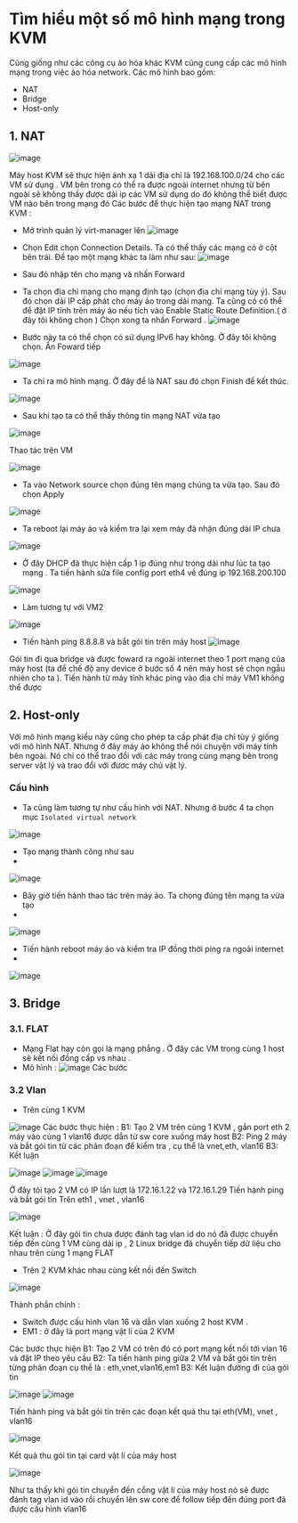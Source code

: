 # Tìm hiểu một số mô hình mạng trong KVM
Cũng giống như các công cụ ảo hóa khác KVM cũng cung cấp các mô hình mạng trong việc ảo hóa network. Các mô hình bao gồm:
 * NAT
 * Bridge
 * Host-only
## 1. NAT
![image](https://user-images.githubusercontent.com/50499526/164135749-d3066988-7b0e-4593-85d6-87c79111e9c1.png)

Máy host KVM sẽ thực hiện ánh xạ 1 dải địa chỉ là 192.168.100.0/24 cho các VM sử dụng . VM bên trong có thể ra được ngoài internet nhưng từ bên ngoài sẽ không thấy được dải ip các VM sử dụng do đó không thể biết được VM nào bên trong mạng đó
Các bước để thực hiện tạo mạng NAT trong KVM :
- Mở trình quản lý virt-manager lên 
![image](https://user-images.githubusercontent.com/50499526/164136212-3aa31d6d-6dd9-4b86-ae2f-dc9e436c7448.png)
- Chọn Edit chọn Connection Details. Ta có thể thấy các mạng có ở cột bên trái. Để tạo một mạng khác ta làm như sau:
![image](https://user-images.githubusercontent.com/50499526/164136446-d14870f8-b778-43f7-ba51-c97947a4a432.png)
- Sau đó nhập tên cho mạng và nhấn Forward



- Ta chọn địa chỉ mạng cho mạng định tạo (chọn địa chỉ mạng tùy ý). Sau đó chọn dải IP cấp phát cho máy ảo trong dải mạng. Ta cũng có có thể để đặt IP tĩnh trên máy ảo nếu tích vào Enable Static Route Definition.( ở đây tôi không chọn ) Chọn xong ta nhấn Forward . 
![image](https://user-images.githubusercontent.com/50499526/164137679-894a3e3a-ef1d-421e-a768-6541a7cc6c33.png)

- Bước này ta có thể chọn có sử dụng IPv6 hay không. Ở đây tôi không chọn. Ấn Foward tiếp 

![image](https://user-images.githubusercontent.com/50499526/164139344-62d865d9-12f3-4b68-a7e0-0cca3b8f5d26.png)

- Ta chỉ ra mô hình mạng. Ở đây để là NAT sau đó chọn Finish để kết thúc.

![image](https://user-images.githubusercontent.com/50499526/164139839-a0017362-520a-4694-ac51-277bc68335c8.png)

- Sau khi tạo ta có thể thấy thông tin mạng NAT vừa tạo

![image](https://user-images.githubusercontent.com/50499526/164140489-78ff907d-7176-42ab-9d71-d10f235574a7.png)

Thao tác trên VM

![image](https://user-images.githubusercontent.com/50499526/164141573-56dd5ebf-660f-4156-9e18-458b59a23dc5.png)

- Ta vào Network source chọn đúng tên mạng chúng ta vừa tạo. Sau đó chọn Apply

![image](https://user-images.githubusercontent.com/50499526/164141998-8687ec90-6bc4-4446-8e6e-52217284857c.png)

- Ta reboot lại máy ảo và kiểm tra lại xem máy đã nhận đúng dải IP chưa

![image](https://user-images.githubusercontent.com/50499526/164142181-05ada4c1-75bc-4821-b9db-612bf0a05e32.png)

- Ở đây DHCP đã thực hiện cấp 1 ip đúng như trong dải như lúc ta tạo mạng . Ta tiến hành sửa file config port eth4 về đúng ip 192.168.200.100

![image](https://user-images.githubusercontent.com/50499526/164143173-79c3bc0f-6e24-49e0-9d7d-9310de024a97.png)

- Làm tương tự với VM2 

![image](https://user-images.githubusercontent.com/50499526/164144017-7eb01b6e-80fe-4712-8c96-78fa1af130d2.png)

- Tiến hành ping 8.8.8.8 và bắt gói tin trên máy host
![image](https://user-images.githubusercontent.com/50499526/164145146-8029357a-e2ef-48b1-b718-81b82c7f332e.png)

Gói tin đi qua bridge và được foward ra ngoài internet theo 1 port mạng của máy host (ta để chế độ any device ở bước số 4 nên máy host sẽ chọn ngẫu nhiên cho ta ).
Tiến hành từ máy tính khác ping vào địa chỉ máy VM1 không thể được

## 2. Host-only
Với mô hình mạng kiểu này cũng cho phép ta cấp phát địa chỉ tùy ý giống với mô hình NAT. Nhưng ở đây máy ảo không thể nói chuyện với máy tính bên ngoài. Nó chỉ có thể trao đổi với các máy trong cùng mạng bên trong server vật lý và trao đổi với đươc máy chủ vật lý.

### Cấu hình
- Ta cũng làm tương tự như cấu hình với NAT. Nhưng ở bước 4 ta chọn mục `Isolated virtual network` 

![image](https://user-images.githubusercontent.com/50499526/164147191-9feb3f27-cd09-4c62-95c7-11e328da45c6.png)

- Tạo mạng thành công như sau 
- 
![image](https://user-images.githubusercontent.com/50499526/164147734-9b163a31-11e9-4e75-a7e7-d59135b64c8b.png)

- Bây giờ tiến hành thao tác trên máy ảo. Ta chọng đúng tên mạng ta vừa tạo
- 
![image](https://user-images.githubusercontent.com/50499526/164147885-e2ed38b6-11cb-424a-8248-b639b3423f9f.png)

- Tiến hành reboot máy ảo và kiểm tra IP đồng thời ping ra ngoài internet
- 
![image](https://user-images.githubusercontent.com/50499526/164148260-9f5eda97-deba-40a6-ae3d-165510ff7fb8.png)

## 3. Bridge 
### 3.1. FLAT
- Mạng Flat hay còn gọi là mạng phẳng . Ở đây các VM trong cùng 1 host sẽ kết nối đồng cấp vs nhau .
- Mô hình :
![image](https://user-images.githubusercontent.com/50499526/164423526-0158795a-561d-44de-9de9-ca970a03b42b.png)
Các bước
### 3.2 Vlan
- Trên cùng 1 KVM

![image](https://user-images.githubusercontent.com/50499526/164579562-79597bb6-3199-4678-944e-9dc8f8225220.png)
Các bước thực hiện :
B1: Tạo 2 VM trên cùng 1 KVM , gắn port eth 2 máy vào cùng 1 vlan16 được dẫn từ sw core xuống máy host
B2: Ping 2 máy và bắt gói tin từ các phân đoạn để kiểm tra , cụ thể là vnet,eth, vlan16
B3: Kết luận

![image](https://user-images.githubusercontent.com/50499526/164579980-b5052dac-434a-49b5-acd5-558f949a2ae0.png)
![image](https://user-images.githubusercontent.com/50499526/164580000-2d028f46-c924-40f4-9065-6f557fe65410.png)
![image](https://user-images.githubusercontent.com/50499526/164580020-799016e2-4d3e-4239-8577-a330edeb9647.png)

Ở đây tôi tạo 2 VM có IP lần lượt là 172.16.1.22 và 172.16.1.29
Tiến hành ping và bắt gói tin
Trên eth1 , vnet , vlan16

![image](https://user-images.githubusercontent.com/50499526/164580326-9d781a96-7454-4d52-a14a-f6a423d3a646.png)

Kết luận : Ở đây gói tin chưa được đánh tag vlan id do nó đã được chuyển tiếp đến cùng 1 VM cùng dải ip , 2 Linux bridge đã chuyển tiếp dữ liệu cho nhau trên cùng 1 mạng FLAT

- Trên 2 KVM khác nhau cùng kết nối đến Switch

![image](https://user-images.githubusercontent.com/50499526/164576546-5305d2b4-803a-42e0-825a-1274747d990c.png)


Thành phần chính : 
- Switch được cấu hình vlan 16 và dẫn vlan xuống 2 host KVM .
- EM1 : ở đây là port mạng vật lí của 2 KVM

Các bước thực hiện
B1: Tạo 2 VM có trên đó có port mạng kết nối tới vlan 16 và đặt IP theo yêu cầu
B2: Ta tiến hành ping giữa 2 VM và bắt gói tin trên từng phân đoạn cụ thể là : eth,vnet,vlan16,em1 
B3: Kết luận đường đi của gói tin


![image](https://user-images.githubusercontent.com/50499526/164577339-eaa955a8-19cd-407d-83b6-775ff2493434.png)
![image](https://user-images.githubusercontent.com/50499526/164577374-a91f9032-3514-40f9-b096-959ac00c82c9.png)

Tiến hành ping và bắt gói tin trên các đoạn
kết quả thu tại eth(VM), vnet , vlan16

![image](https://user-images.githubusercontent.com/50499526/164577791-a0de156b-571e-49ff-b79a-cfcee406fd4a.png)

Kết quả thu gói tin tại card vật lí của máy host

![image](https://user-images.githubusercontent.com/50499526/164578116-53c62f2e-6f77-4b25-887d-559ec850592b.png)

Như ta thấy khi gói tin chuyển đến cổng vật lí của máy host nó sẽ được đánh tag vlan id vào rồi chuyển lên sw core để follow tiếp đến đúng port đã được cấu hình vlan16







